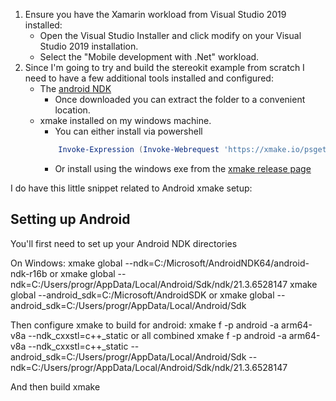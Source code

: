 1) Ensure you have the Xamarin workload from Visual Studio 2019 installed:
	- Open the Visual Studio Installer and click modify on your Visual Studio 2019 installation.
	- Select the "Mobile development with .Net" workload.	
2) Since I'm going to try and build the stereokit example from scratch I need to have a few additional tools installed and configured:
	- The [android NDK](https://developer.android.com/ndk/downloads) 
		- Once downloaded you can extract the folder to a convenient location.
	- xmake installed on my windows machine.
		- You can either install via powershell
		``` powershell
			Invoke-Expression (Invoke-Webrequest 'https://xmake.io/psget.text' -UseBasicParsing).Content
		```
		- Or install using the windows exe from the [xmake release page](https://github.com/xmake-io/xmake/releases)

I do have this little snippet related to Android xmake setup:
## Setting up Android

You'll first need to set up your Android NDK directories

On Windows:
xmake global --ndk=C:/Microsoft/AndroidNDK64/android-ndk-r16b or
xmake global --ndk=C:/Users/progr/AppData/Local/Android/Sdk/ndk/21.3.6528147
xmake global --android_sdk=C:/Microsoft/AndroidSDK or
xmake global --android_sdk=C:/Users/progr/AppData/Local/Android/Sdk

Then configure xmake to build for android:
xmake f -p android -a arm64-v8a --ndk_cxxstl=c++_static
or all combined
xmake f -p android -a arm64-v8a --ndk_cxxstl=c++_static --android_sdk=C:/Users/progr/AppData/Local/Android/Sdk --ndk=C:/Users/progr/AppData/Local/Android/Sdk/ndk/21.3.6528147

And then build
xmake
